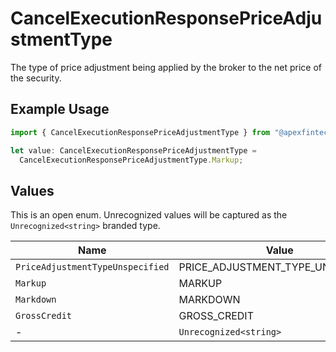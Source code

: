 # CancelExecutionResponsePriceAdjustmentType

The type of price adjustment being applied by the broker to the net price of the security.

## Example Usage

```typescript
import { CancelExecutionResponsePriceAdjustmentType } from "@apexfintechsolutions/ascend-sdk/models/components";

let value: CancelExecutionResponsePriceAdjustmentType =
  CancelExecutionResponsePriceAdjustmentType.Markup;
```

## Values

This is an open enum. Unrecognized values will be captured as the `Unrecognized<string>` branded type.

| Name                              | Value                             |
| --------------------------------- | --------------------------------- |
| `PriceAdjustmentTypeUnspecified`  | PRICE_ADJUSTMENT_TYPE_UNSPECIFIED |
| `Markup`                          | MARKUP                            |
| `Markdown`                        | MARKDOWN                          |
| `GrossCredit`                     | GROSS_CREDIT                      |
| -                                 | `Unrecognized<string>`            |